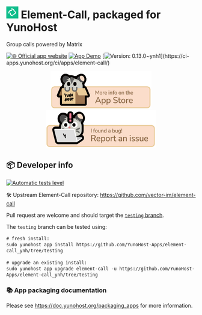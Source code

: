 <!--
N.B.: This README was automatically generated by <https://github.com/YunoHost/apps_tools/blob/main/readme_generator>
It shall NOT be edited by hand.
-->

<h1>
  <img src="https://raw.githubusercontent.com/YunoHost/apps/main/logos/element-call.png" width="32px" alt="Logo of Element-Call">
  Element-Call, packaged for YunoHost
</h1>

Group calls powered by Matrix

[![🌐 Official app website](https://img.shields.io/badge/Official_app_website-darkgreen?style=for-the-badge)](https://call.element.io/)
[![App Demo](https://img.shields.io/badge/App_Demo-blue?style=for-the-badge)](https://call.element.io/)
[![Version: 0.13.0~ynh1](https://img.shields.io/badge/Version-0.13.0~ynh1-rgba(0,150,0,1)?style=for-the-badge)](https://ci-apps.yunohost.org/ci/apps/element-call/)

<div align="center">
<a href="https://apps.yunohost.org/app/element-call"><img height="100px" src="https://github.com/YunoHost/yunohost-artwork/raw/refs/heads/main/badges/neopossum-badges/badge_more_info_on_the_appstore.svg"/></a>
<a href="https://github.com/YunoHost-Apps/element-call_ynh/issues"><img height="100px" src="https://github.com/YunoHost/yunohost-artwork/raw/refs/heads/main/badges/neopossum-badges/badge_report_an_issue.svg"/></a>
</div>

## 📦 Developer info

[![Automatic tests level](https://apps.yunohost.org/badge/cilevel/element-call)](https://ci-apps.yunohost.org/ci/apps/element-call/)

🛠️ Upstream Element-Call repository: <https://github.com/vector-im/element-call>

Pull request are welcome and should target the [`testing` branch](https://github.com/YunoHost-Apps/element-call_ynh/tree/testing).

The `testing` branch can be tested using:
```
# fresh install:
sudo yunohost app install https://github.com/YunoHost-Apps/element-call_ynh/tree/testing

# upgrade an existing install:
sudo yunohost app upgrade element-call -u https://github.com/YunoHost-Apps/element-call_ynh/tree/testing
```

### 📚 App packaging documentation

Please see <https://doc.yunohost.org/packaging_apps> for more information.